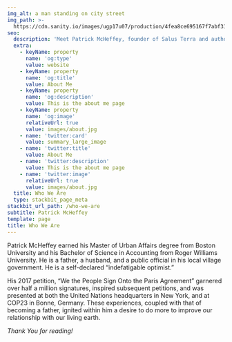 ```yaml
---
img_alt: a man standing on city street
img_path: >-
  https://cdn.sanity.io/images/ugp17u07/production/4fea8ce695167f7abf318d9670c0fe5ee1d9162c-960x960.jpg
seo:
  description: 'Meet Patrick McHeffey, founder of Salus Terra and author of the blog.'
  extra:
    - keyName: property
      name: 'og:type'
      value: website
    - keyName: property
      name: 'og:title'
      value: About Me
    - keyName: property
      name: 'og:description'
      value: This is the about me page
    - keyName: property
      name: 'og:image'
      relativeUrl: true
      value: images/about.jpg
    - name: 'twitter:card'
      value: summary_large_image
    - name: 'twitter:title'
      value: About Me
    - name: 'twitter:description'
      value: This is the about me page
    - name: 'twitter:image'
      relativeUrl: true
      value: images/about.jpg
  title: Who We Are
  type: stackbit_page_meta
stackbit_url_path: /who-we-are
subtitle: Patrick McHeffey
template: page
title: Who We Are
---
```

Patrick McHeffey earned his Master of Urban Affairs degree from Boston University and his Bachelor of Science in Accounting from Roger Williams University. He is a father, a husband, and a public official in his local village government. He is a self-declared “indefatigable optimist.”

His 2017 petition, “We the People Sign Onto the Paris Agreement” garnered over half a million signatures, inspired subsequent petitions, and was presented at both the United Nations headquarters in New York, and at COP23 in Bonne, Germany. These experiences, coupled with that of becoming a father, ignited within him a desire to do more to improve our relationship with our living earth.

*Thank You for reading!*
